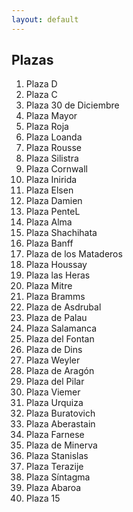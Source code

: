 ```yaml
---
layout: default
---
```


<h2>Plazas</h2>

1. Plaza D
1. Plaza C
1. Plaza 30 de Diciembre
1. Plaza Mayor
1. Plaza Roja
1. Plaza Loanda
1. Plaza Rousse
1. Plaza Silistra
1. Plaza Cornwall
1. Plaza Inirida
1. Plaza Elsen
1. Plaza Damien
1. Plaza PenteL
1. Plaza Alma
1. Plaza Shachihata
1. Plaza Banff
1. Plaza de los Mataderos
1. Plaza Houssay
1. Plaza las Heras
1. Plaza Mitre
1. Plaza Bramms
1. Plaza de Asdrubal
1. Plaza de Palau
1. Plaza Salamanca
1. Plaza del Fontan
1. Plaza de Dins
1. Plaza Weyler
1. Plaza de Aragón
1. Plaza del Pilar
1. Plaza Viemer
1. Plaza Urquiza
1. Plaza Buratovich
1. Plaza Aberastain
1. Plaza Farnese
1. Plaza de Minerva
1. Plaza Stanislas
1. Plaza Terazije
1. Plaza Síntagma
1. Plaza Abaroa
1. Plaza 15

